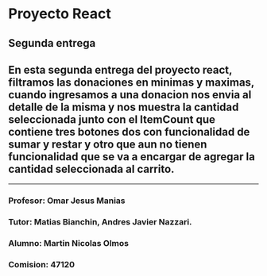# Proyecto React

## Segunda entrega

## En esta segunda entrega del proyecto react, filtramos las donaciones en minimas y maximas, cuando ingresamos a una donacion nos envia al detalle de la misma y nos muestra la cantidad seleccionada junto con el ItemCount que contiene tres botones dos con funcionalidad de sumar y restar y otro que aun no tienen funcionalidad que se va a encargar de agregar la cantidad seleccionada al carrito.

---

### Profesor: Omar Jesus Manias

### Tutor: Matias Bianchin, Andres Javier Nazzari.

### Alumno: Martin Nicolas Olmos

### Comision: 47120
